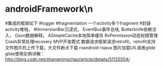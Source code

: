 # androidFramework\n
#集成的框架如下
#logger
#fragmentation 一个activity多个fragment
#封装activity堆栈，
#ImmersionBar沉浸式，
EventBus事件总线,
Butterknife依赖注入，
Gson数据解释。
ASimpleCache本地简单缓存
RxPermission动态权限管理
Crash异常处理recovery
MVP开发模式
数据请求框架请求retrofit，retrofit支持文件图片的上传下载，大文件断点下载
rxandroid
rxjava
图片加载UIL或者glide glide使用实例详解：http://blog.csdn.net/shangmingchao/article/details/51125554/
